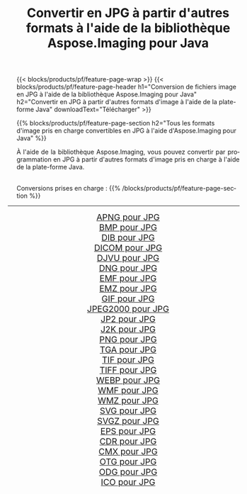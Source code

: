 ﻿---
title: Convertir en JPG à partir d'autres formats à l'aide de la bibliothèque Aspose.Imaging pour Java 
weight: 3920
url: /fr/java/conversion/to/jpg/ 
lang: fr
langdirlevel: 2
locales: zh-hans,ja,it,ru,de,es,fr,nl,id,lt,pl,pt,vi,tr,ko,zh-hant,ar,hi,th,sv,cs,uk,he
description: En utilisant Aspose.Imaging, vous pouvez convertir en JPG à partir d'autres formats en utilisant Java
---

{{< blocks/products/pf/feature-page-wrap >}}
{{< blocks/products/pf/feature-page-header h1="Conversion de fichiers image en JPG à l'aide de la bibliothèque Aspose.Imaging pour Java" h2="Convertir en JPG à partir d'autres formats d'image à l'aide de la plate-forme Java" downloadText="Télécharger" >}}


{{% blocks/products/pf/feature-page-section  h2="Tous les formats d'image pris en charge convertibles en JPG à l'aide d'Aspose.Imaging pour Java" %}}
<p align=justify>À l'aide de la bibliothèque Aspose.Imaging, vous pouvez convertir par programmation en JPG à partir d'autres formats d'image pris en charge à l'aide de la plate-forme Java.</p>
<br/>
Conversions prises en charge :
{{% /blocks/products/pf/feature-page-section %}}
<div class="container-fluid productfamilypage bg-gray">
    <div class="convertypes bg-gray agp-content section">
        <div class="container">
		<hr style="margin-left:-20px;"/>
		<div class="row other-converters" style="gap: 10px;font-size: 19px;text-align:center;">
		    <div class='col-md-2 other-converter remove-lp remove-rp'><a href="/imaging/fr/java/conversion/apng-to-jpg/" style="padding:15px;">APNG pour JPG</a></div>
<div class='col-md-2 other-converter remove-lp remove-rp'><a href="/imaging/fr/java/conversion/bmp-to-jpg/" style="padding:15px;">BMP pour JPG</a></div>
<div class='col-md-2 other-converter remove-lp remove-rp'><a href="/imaging/fr/java/conversion/dib-to-jpg/" style="padding:15px;">DIB pour JPG</a></div>
<div class='col-md-2 other-converter remove-lp remove-rp'><a href="/imaging/fr/java/conversion/dicom-to-jpg/" style="padding:15px;">DICOM pour JPG</a></div>
<div class='col-md-2 other-converter remove-lp remove-rp'><a href="/imaging/fr/java/conversion/djvu-to-jpg/" style="padding:15px;">DJVU pour JPG</a></div>
<div class='col-md-2 other-converter remove-lp remove-rp'><a href="/imaging/fr/java/conversion/dng-to-jpg/" style="padding:15px;">DNG pour JPG</a></div>
<div class='col-md-2 other-converter remove-lp remove-rp'><a href="/imaging/fr/java/conversion/emf-to-jpg/" style="padding:15px;">EMF pour JPG</a></div>
<div class='col-md-2 other-converter remove-lp remove-rp'><a href="/imaging/fr/java/conversion/emz-to-jpg/" style="padding:15px;">EMZ pour JPG</a></div>
<div class='col-md-2 other-converter remove-lp remove-rp'><a href="/imaging/fr/java/conversion/gif-to-jpg/" style="padding:15px;">GIF pour JPG</a></div>
<div class='col-md-2 other-converter remove-lp remove-rp'><a href="/imaging/fr/java/conversion/jpeg2000-to-jpg/" style="padding:15px;">JPEG2000 pour JPG</a></div>
<div class='col-md-2 other-converter remove-lp remove-rp'><a href="/imaging/fr/java/conversion/jp2-to-jpg/" style="padding:15px;">JP2 pour JPG</a></div>
<div class='col-md-2 other-converter remove-lp remove-rp'><a href="/imaging/fr/java/conversion/j2k-to-jpg/" style="padding:15px;">J2K pour JPG</a></div>
<div class='col-md-2 other-converter remove-lp remove-rp'><a href="/imaging/fr/java/conversion/png-to-jpg/" style="padding:15px;">PNG pour JPG</a></div>
<div class='col-md-2 other-converter remove-lp remove-rp'><a href="/imaging/fr/java/conversion/tga-to-jpg/" style="padding:15px;">TGA pour JPG</a></div>
<div class='col-md-2 other-converter remove-lp remove-rp'><a href="/imaging/fr/java/conversion/tif-to-jpg/" style="padding:15px;">TIF pour JPG</a></div>
<div class='col-md-2 other-converter remove-lp remove-rp'><a href="/imaging/fr/java/conversion/tiff-to-jpg/" style="padding:15px;">TIFF pour JPG</a></div>
<div class='col-md-2 other-converter remove-lp remove-rp'><a href="/imaging/fr/java/conversion/webp-to-jpg/" style="padding:15px;">WEBP pour JPG</a></div>
<div class='col-md-2 other-converter remove-lp remove-rp'><a href="/imaging/fr/java/conversion/wmf-to-jpg/" style="padding:15px;">WMF pour JPG</a></div>
<div class='col-md-2 other-converter remove-lp remove-rp'><a href="/imaging/fr/java/conversion/wmz-to-jpg/" style="padding:15px;">WMZ pour JPG</a></div>
<div class='col-md-2 other-converter remove-lp remove-rp'><a href="/imaging/fr/java/conversion/svg-to-jpg/" style="padding:15px;">SVG pour JPG</a></div>
<div class='col-md-2 other-converter remove-lp remove-rp'><a href="/imaging/fr/java/conversion/svgz-to-jpg/" style="padding:15px;">SVGZ pour JPG</a></div>
<div class='col-md-2 other-converter remove-lp remove-rp'><a href="/imaging/fr/java/conversion/eps-to-jpg/" style="padding:15px;">EPS pour JPG</a></div>
<div class='col-md-2 other-converter remove-lp remove-rp'><a href="/imaging/fr/java/conversion/cdr-to-jpg/" style="padding:15px;">CDR pour JPG</a></div>
<div class='col-md-2 other-converter remove-lp remove-rp'><a href="/imaging/fr/java/conversion/cmx-to-jpg/" style="padding:15px;">CMX pour JPG</a></div>
<div class='col-md-2 other-converter remove-lp remove-rp'><a href="/imaging/fr/java/conversion/otg-to-jpg/" style="padding:15px;">OTG pour JPG</a></div>
<div class='col-md-2 other-converter remove-lp remove-rp'><a href="/imaging/fr/java/conversion/odg-to-jpg/" style="padding:15px;">ODG pour JPG</a></div>
<div class='col-md-2 other-converter remove-lp remove-rp'><a href="/imaging/fr/java/conversion/ico-to-jpg/" style="padding:15px;">ICO pour JPG</a></div>
                </div>
        </div>
    </div>
</div>
<br/>

